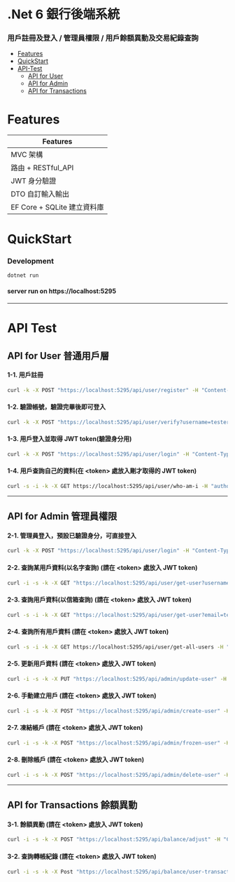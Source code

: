 # .Net 6 銀行後端系統
### 用戶註冊及登入 / 管理員權限 / 用戶餘額異動及交易紀錄查詢
- [Features](#features)
- [QuickStart](#quickstart)
- [API-Test](#api-test)
  - [API for User](#api-for-user)
  - [API for Admin](#api-for-admin)
  - [API for Transactions](#api-for-transactions)

# Features
| Features |
|------|
| MVC 架構 |
| 路由 + RESTful_API |
| JWT 身分驗證 |
| DTO 自訂輸入輸出 |
| EF Core + SQLite 建立資料庫 |


# QuickStart
### Development

```bash
dotnet run
```
#### server run on https://localhost:5295

---
# API Test
## API for User 普通用戶層
#### 1-1. 用戶註冊
```bash
curl -k -X POST "https://localhost:5295/api/user/register" -H "Content-Type: application/json" -d '{"username":"tester001", "password":"123456", "email":"tester001@gmail.com"}'
```
#### 1-2. 驗證帳號，驗證完畢後即可登入
```bash
curl -k -X POST "https://localhost:5295/api/user/verify?username=tester001"
```
#### 1-3. 用戶登入並取得 JWT token(驗證身分用)
```bash
curl -k -X POST "https://localhost:5295/api/user/login" -H "Content-Type: application/json" -d '{"username":"tester001", "password":"123456"}'
```
#### 1-4. 用戶查詢自己的資料(在 \<token\> 處放入剛才取得的 JWT token)
```bash
curl -s -i -k -X GET https://localhost:5295/api/user/who-am-i -H "authorization: Bearer <token>"
```
---
## API for Admin 管理員權限
#### 2-1. 管理員登入，預設已驗證身分，可直接登入
```bash
curl -k -X POST "https://localhost:5295/api/user/login" -H "Content-Type: application/json" -d '{"username":"admin", "password":"admin-password"}'
```
#### 2-2. 查詢某用戶資料(以名字查詢) (請在 \<token\> 處放入 JWT token)
```bash
curl -i -s -k -X GET "https://localhost:5295/api/user/get-user?username=tester001" -H "authorization: Bearer <token>"
```
#### 2-3. 查詢用戶資料(以信箱查詢) (請在 \<token\> 處放入 JWT token)
```bash
curl -s -i -k -X GET "https://localhost:5295/api/user/get-user?email=tester001@gmail.com" -H "authorization: Bearer <token>"
```
#### 2-4. 查詢所有用戶資料 (請在 \<token\> 處放入 JWT token)
```bash
curl -s -i -k -X GET https://localhost:5295/api/user/get-all-users -H "authorization: Bearer <token>"
```
#### 2-5. 更新用戶資料 (請在 \<token\> 處放入 JWT token)
```bash
curl -i -s -k -X PUT "https://localhost:5295/api/admin/update-user" -H "Content-Type: application/json" -d '{"username":"tester001", "password":"456789", "email":"tester001_updated@gmail.com", "role":"admin"}' -H "authorization: Bearer <token>"
```
#### 2-6. 手動建立用戶 (請在 \<token\> 處放入 JWT token)
```bash
curl -i -s -k -X POST "https://localhost:5295/api/admin/create-user" -H "Content-Type: application/json" -d '{"username":"tester002", "password":"123456", "email":"tester002@gmail.com", "role":"user"}' -H "authorization: Bearer <token>"
```
#### 2-7. 凍結帳戶 (請在 \<token\> 處放入 JWT token)
```bash
curl -i -s -k -X POST "https://localhost:5295/api/admin/frozen-user" -H "Content-Type: application/json" -d '{"username":"tester001"}' -H "authorization: Bearer <token>"
```
#### 2-8. 刪除帳戶 (請在 \<token\> 處放入 JWT token) 
```bash
curl -i -s -k -X POST "https://localhost:5295/api/admin/delete-user" -H "Content-Type: application/json" -d '{"username":"tester001"}' -H "authorization: Bearer <token>"
```
---
## API for Transactions 餘額異動
#### 3-1. 餘額異動 (請在 \<token\> 處放入 JWT token)
```bash
curl -i -s -k -X POST "https://localhost:5295/api/balance/adjust" -H "Content-Type: application/json" -d '{"username":"admin", "Amount":"999", "balanceType":"ManualAdjust", "note":"test"}' -H "authorization: Bearer <token>"
```
#### 3-2. 查詢轉帳紀錄 (請在 \<token\> 處放入 JWT token)
```bash
curl -i -s -k -X Post "https://localhost:5295/api/balance/user-transactions" -H "Content-Type: application/json" -d '{"userId":"1", "operator":"admin", "balanceType":"ManualAdjust", "startDate":"2025-07-01T00:00:00","endDate":"2025-09-01T23:59:59","Page":"1","Pagesize":"10"}' -H "authorization: Bearer <token>"
```












